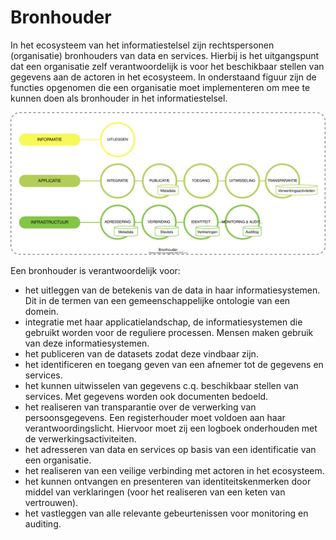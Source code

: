 # Bronhouder
In het ecosysteem van het informatiestelsel zijn rechtspersonen (organisatie) bronhouders van data en services. Hierbij is het uitgangspunt dat een organisatie zelf verantwoordelijk is voor het beschikbaar stellen van gegevens aan de actoren in het ecosysteem. In onderstaand figuur zijn de functies opgenomen die een organisatie moet implementeren om mee te kunnen doen als bronhouder in het informatiestelsel.




![Figuur 1 De functies van een bronhouder](../.gitbook/assets/act-resour-functions.svg)




Een bronhouder is verantwoordelijk voor:

- het uitleggen van de betekenis van de data in haar informatiesystemen. Dit in de termen van een gemeenschappelijke ontologie van een domein.
- integratie met haar applicatielandschap, de informatiesystemen die gebruikt worden voor de reguliere processen. Mensen maken gebruik van deze informatiesystemen.
- het publiceren van de datasets zodat deze vindbaar zijn.
- het identificeren en toegang geven van een afnemer tot de gegevens en services.
- het kunnen uitwisselen van gegevens c.q. beschikbaar stellen van services. Met gegevens worden ook documenten bedoeld.
- het realiseren van transparantie over de verwerking van persoonsgegevens. Een registerhouder moet voldoen aan haar verantwoordingslicht. Hiervoor moet zij een logboek onderhouden met de verwerkingsactiviteiten.
- het adresseren van data en services op basis van een identificatie van een organisatie.
- het realiseren van een veilige verbinding met actoren in het ecosysteem.
- het kunnen ontvangen en presenteren van identiteitskenmerken door middel van verklaringen (voor het realiseren van een keten van vertrouwen).
- het vastleggen van alle relevante gebeurtenissen voor monitoring en auditing.
